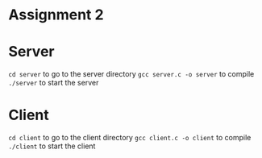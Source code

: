 Assignment 2
==============

# Server
`cd server` to go to the server directory
`gcc server.c -o server` to compile
`./server` to start the server


# Client
`cd client` to go to the client directory
`gcc client.c -o client` to compile
`./client` to start the client